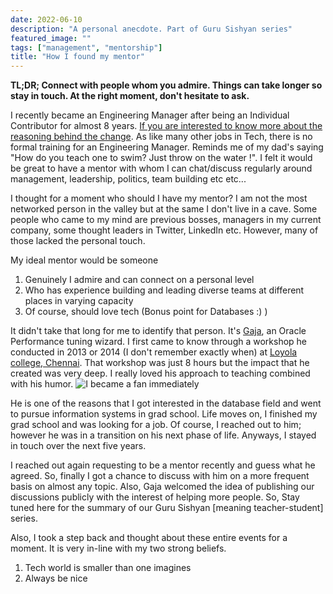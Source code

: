 ```yaml
---
date: 2022-06-10
description: "A personal anecdote. Part of Guru Sishyan series"
featured_image: ""
tags: ["management", "mentorship"]
title: "How I found my mentor"
---
```


**TL;DR; Connect with people whom you admire. Things can take longer so stay in touch. At the right moment, don't hesitate to ask.**


I recently became an Engineering Manager after being an Individual Contributor for almost 8 years. [If you are interested to know more about the reasoning behind the change](https://viggy28.dev/article/ic-to-em/). As like many other jobs in Tech, there is no formal training for an Engineering Manager. Reminds me of my dad's saying "How do you teach one to swim? Just throw on the water !". I felt it would be great to have a mentor with whom I can chat/discuss regularly around management, leadership, politics, team building etc etc...

I thought for a moment who should I have my mentor? I am not the most networked person in the valley but at the same I don't live in a cave. Some people who came to my mind are previous bosses, managers in my current company, some thought leaders in Twitter, LinkedIn etc. However, many of those lacked the personal touch.

My ideal mentor would be someone
1. Genuinely I admire and can connect on a personal level
2. Who has experience building and leading diverse teams at different places in varying capacity
3. Of course, should love tech (Bonus point for Databases :) )

It didn't take that long for me to identify that person. It's [Gaja](https://www.linkedin.com/in/gvaidyan/), an Oracle Performance tuning wizard. I first came to know through a workshop he conducted in 2013 or 2014 (I don't remember exactly when) at [Loyola college, Chennai](https://en.wikipedia.org/wiki/Loyola_College,_Chennai). That workshop was just 8 hours but the impact that he created was very deep. I really loved his approach to teaching combined with his humor. ![I became a fan immediately](/images/How-to-find-the-right-mentor-1.png)

He is one of the reasons that I got interested in the database field and went to pursue information systems in grad school. Life moves on, I finished my grad school and was looking for a job. Of course, I reached out to him; however he was in a transition on his next phase of life. Anyways, I stayed in touch over the next five years.

I reached out again requesting to be a mentor recently and guess what he agreed. So, finally I got a chance to discuss with him on a more frequent basis on almost any topic. Also, Gaja welcomed the idea of publishing our discussions publicly with the interest of helping more people. So, Stay tuned here for the summary of our Guru Sishyan [meaning teacher-student] series.

Also, I took a step back and thought about these entire events for a moment. It is very in-line with my two strong beliefs.

1. Tech world is smaller than one imagines
2. Always be nice
